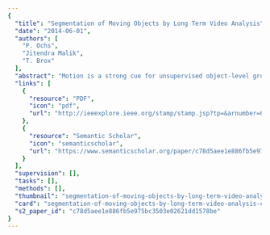 ```yaml
---
{
  "title": "Segmentation of Moving Objects by Long Term Video Analysis",
  "date": "2014-06-01",
  "authors": [
    "P. Ochs",
    "Jitendra Malik",
    "T. Brox"
  ],
  "abstract": "Motion is a strong cue for unsupervised object-level grouping. In this paper, we demonstrate that motion will be exploited most effectively, if it is regarded over larger time windows. Opposed to classical two-frame optical flow, point trajectories that span hundreds of frames are less susceptible to short-term variations that hinder separating different objects. As a positive side effect, the resulting groupings are temporally consistent over a whole video shot, a property that requires tedious post-processing in the vast majority of existing approaches. We suggest working with a paradigm that starts with semi-dense motion cues first and that fills up textureless areas afterwards based on color. This paper also contributes the Freiburg-Berkeley motion segmentation (FBMS) dataset, a large, heterogeneous benchmark with 59 sequences and pixel-accurate ground truth annotation of moving objects.",
  "links": [
    {
      "resource": "PDF",
      "icon": "pdf",
      "url": "http://ieeexplore.ieee.org/stamp/stamp.jsp?tp=&arnumber=6682905"
    },
    {
      "resource": "Semantic Scholar",
      "icon": "semanticscholar",
      "url": "https://www.semanticscholar.org/paper/c78d5aee1e886fb5e975bc3503e02621dd1578be"
    }
  ],
  "supervision": [],
  "tasks": [],
  "methods": [],
  "thumbnail": "segmentation-of-moving-objects-by-long-term-video-analysis-thumb.jpg",
  "card": "segmentation-of-moving-objects-by-long-term-video-analysis-card.jpg",
  "s2_paper_id": "c78d5aee1e886fb5e975bc3503e02621dd1578be"
}
---
```


